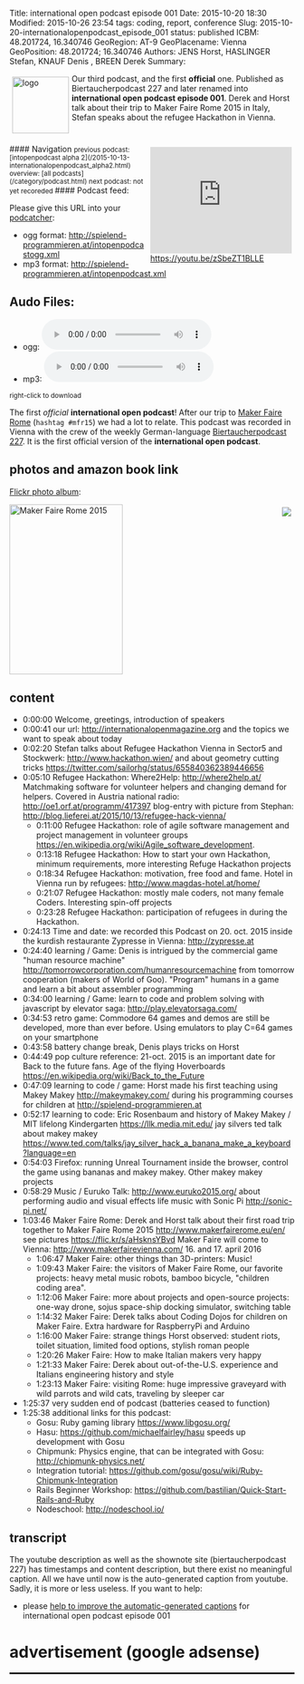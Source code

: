 Title: international open podcast episode 001
Date: 2015-10-20 18:30
Modified: 2015-10-26 23:54
tags: coding, report, conference
Slug: 2015-10-20-internationalopenpodcast_episode_001
status: published
ICBM: 48.201724, 16.340746
GeoRegion: AT-9
GeoPlacename: Vienna
GeoPosition: 48.201724; 16.340746
Authors: JENS Horst, HASLINGER Stefan, KNAUF Denis , BREEN Derek
Summary: <div style="float: left; padding:5px"><img src="/images/international-open-podcast-logo.png" width="100" alt="logo"></div> Our third  podcast, and the first **official** one. Published as Biertaucherpodcast 227 and later renamed into **international open podcast episode 001**. Derek and Horst talk about their trip to Maker Faire Rome 2015 in Italy, Stefan speaks about the refugee Hackathon in Vienna.<div style="clear:both;"></div>

<div style="float:right; margin: 5px;"><iframe width="250" height="188" src="https://www.youtube.com/embed/zSbeZT1BLLE" frameborder="0" allowfullscreen></iframe><br><a href="https://youtu.be/zSbeZT1BLLE">https://youtu.be/zSbeZT1BLLE</a></div>
#### Navigation
<small>
previous podcast: [intopenpodcast alpha 2](/2015-10-13-internationalopenpodcast_alpha2.html) overview: [all podcasts](/category/podcast.html) next podcast: not yet recoreded 
</small>
#### Podcast feed:

Please give this URL into your [podcatcher](https://de.wikipedia.org/wiki/Podcasting):

  * ogg format: <http://spielend-programmieren.at/intopenpodcastogg.xml>
  * mp3 format: <http://spielend-programmieren.at/intopenpodcast.xml>
           
## Audo Files:

  * ogg: <audio src="http://spielend-programmieren.at/biertaucherfiles/biertaucher227.ogg"
controls="controls"></audio>
  * mp3: <audio src="http://spielend-programmieren.at/biertaucherfiles/biertaucher227.mp3"
controls="controls"></audio>

<small>right-click to download</small>

The first *official* **international open podcast**! After our trip to [Maker Faire Rome](/2015-10-27-makerfairerome.html) (`hashtag #mfr15`) we had a lot to relate. This podcast was recorded in Vienna with the crew of the weekly German-language [Biertaucherpodcast 227](http://spielend-programmieren.at/de:podcast:biertaucher:2015:227). It is the first official version of the **international open podcast**.
  

## photos and amazon book link

[Flickr photo album](https://flic.kr/s/aHsknsYBvd):
<div style="float:right; margin: 5px;"><a rel="nofollow" href="http://www.amazon.de/gp/product/1119014875/ref=as_li_tl?ie=UTF8&camp=1638&creative=19454&creativeASIN=1119014875&linkCode=as2&tag=spielendprogr-21"><img border="0" src="http://ws-eu.amazon-adsystem.com/widgets/q?_encoding=UTF8&ASIN=1119014875&Format=_SL250_&ID=AsinImage&MarketPlace=DE&ServiceVersion=20070822&WS=1&tag=spielendprogr-21" ></a><img src="http://ir-de.amazon-adsystem.com/e/ir?t=spielendprogr-21&l=as2&o=3&a=1119014875" width="1" height="1" border="0" alt="amazon" style="border:none !important; margin:0px !important;" /></div>
<a data-flickr-embed="true"  href="https://www.flickr.com/photos/horstjens/albums/72157659989524426" title="Maker Faire Rome 2015"><img src="https://farm6.staticflickr.com/5663/22302002905_7508f420c3_b.jpg" width="200" height="300" alt="Maker Faire Rome 2015"></a><script async src="//embedr.flickr.com/assets/client-code.js" charset="utf-8"></script> 


## content

  * <pc-ts>0:00:00</pc-ts> Welcome, greetings, introduction of speakers
  * <pc-ts>0:00:41</pc-ts> our url: <http://internationalopenmagazine.org> and the topics we want to speak about today
  * <pc-ts>0:02:20</pc-ts> Stefan talks about Refugee Hackathon Vienna in Sector5 and Stockwerk: <http://www.hackathon.wien/> and about geometry cutting tricks <https://twitter.com/sailorhg/status/655840362389446656>
  * <pc-ts>0:05:10</pc-ts> Refugee Hackathon: Where2Help: <http://where2help.at/> Matchmaking software for volunteer helpers and changing demand for helpers. Covered in Austria national radio: <http://oe1.orf.at/programm/417397> blog-entry with picture from Stephan: <http://blog.lieferei.at/2015/10/13/refugee-hack-vienna/>
    * <pc-ts>0:11:00</pc-ts> Refugee Hackathon: role of agile software management  and project management in volunteer groups <https://en.wikipedia.org/wiki/Agile_software_development>. 
    * <pc-ts>0:13:18</pc-ts> Refugee Hackathon: How to start your own Hackathon, minimum requirements, more interesting Refuge Hackathon projects
    * <pc-ts>0:18:34</pc-ts> Refugee Hackathon: motivation, free food and fame. Hotel in Vienna run by refugees: http://www.magdas-hotel.at/home/ 
    * <pc-ts>0:21:07</pc-ts> Refugee Hackathon: mostly male coders, not many female Coders. Interesting spin-off projects 
    * <pc-ts>0:23:28</pc-ts> Refugee Hackathon: participation of refugees in during the Hackathon. 
  * <pc-ts>0:24:13</pc-ts> Time and date: we recorded this Podcast on 20. oct. 2015 inside the kurdish restaurante Zypresse in Vienna: <http://zypresse.at>
  * <pc-ts>0:24:40</pc-ts> learning / Game: Denis is intrigued by the commercial game "human resource machine" http://tomorrowcorporation.com/humanresourcemachine from tomorrow cooperation (makers of World of Goo). "Program" humans in a game and learn a bit about assembler programming
  * <pc-ts>0:34:00</pc-ts> learning / Game: learn to code and problem solving with javascript by elevator saga: <http://play.elevatorsaga.com/>
  * <pc-ts>0:34:53</pc-ts> retro game: Commodore 64 games and demos are still be developed, more than ever before. Using emulators to play C=64 games on your smartphone
  * <pc-ts>0:43:58</pc-ts> battery change break, Denis plays tricks on Horst
  * <pc-ts>0:44:49</pc-ts> pop culture reference: 21-oct. 2015 is an important date for Back to the future fans. Age of the flying Hoverboards https://en.wikipedia.org/wiki/Back_to_the_Future
  * <pc-ts>0:47:09</pc-ts> learning to code / game: Horst made his first teaching using Makey Makey <http://makeymakey.com/> during his programming courses for children at <http://spielend-programmieren.at>
  * <pc-ts>0:52:17</pc-ts> learning to code: Eric Rosenbaum and history of Makey Makey / MIT lifelong Kindergarten <https://llk.media.mit.edu/> jay silvers ted talk about makey makey <https://www.ted.com/talks/jay_silver_hack_a_banana_make_a_keyboard?language=en>
  * <pc-ts>0:54:03</pc-ts> Firefox: running Unreal Tournament inside the browser, control the game using bananas and makey makey. Other makey makey projects
  * <pc-ts>0:58:29</pc-ts> Music / Euruko Talk: http://www.euruko2015.org/ about performing audio and visual effects life music with Sonic Pi http://sonic-pi.net/
  * <pc-ts>1:03:46</pc-ts> Maker Faire Rome: Derek and Horst talk about their first road trip together to Maker Faire Rome 2015 <http://www.makerfairerome.eu/en/> see pictures <https://flic.kr/s/aHsknsYBvd> Maker Faire will come to Vienna: <http://www.makerfairevienna.com/> 16. and 17. april 2016
    * <pc-ts>1:06:47</pc-ts> Maker Faire: other things than 3D-printers: Music!
    * <pc-ts>1:09:43</pc-ts> Maker Faire: the visitors of Maker Faire Rome, our favorite projects: heavy metal music robots, bamboo bicycle, "children coding area".
    * <pc-ts>1:12:06</pc-ts> Maker Faire: more about projects and open-source projects: one-way drone, sojus space-ship docking simulator, switching table
    * <pc-ts>1:14:32</pc-ts> Maker Faire: Derek talks about Coding Dojos for children on Maker Faire. Extra hardware for RaspberryPi and Arduino
    * <pc-ts>1:16:00</pc-ts> Maker Faire: strange things Horst observed: student riots, toilet situation, limited food options, stylish roman people
    * <pc-ts>1:20:26</pc-ts> Maker Faire: How to make Italian makers very happy
    * <pc-ts>1:21:33</pc-ts> Maker Faire: Derek about out-of-the-U.S. experience and Italians engineering history and style
    * <pc-ts>1:23:13</pc-ts> Maker Faire: visiting Rome: huge impressive graveyard with wild parrots and wild cats, traveling by sleeper car
  * <pc-ts>1:25:37</pc-ts> very sudden end of podcast (batteries ceased to function)
  * <pc-ts>1:25:38</pc-ts> additional links for this podcast:
    * Gosu: Ruby gaming library <https://www.libgosu.org/>
    * Hasu: <https://github.com/michaelfairley/hasu> speeds up development with Gosu
    * Chipmunk: Physics engine, that can be integrated with Gosu: <http://chipmunk-physics.net/>
    * Integration tutorial: <https://github.com/gosu/gosu/wiki/Ruby-Chipmunk-Integration>
    * Rails Beginner Workshop: <https://github.com/bastilian/Quick-Start-Rails-and-Ruby> 
    * Nodeschool: <http://nodeschool.io/> 

## transcript

The youtube description as well as the shownote site (biertaucherpodcast 227) has timestamps and content description, but there exist no meaningful caption. All we have until now is the auto-generated caption from youtube. Sadly, it is more or less useless. If you want to help:

  * please [help to improve the automatic-generated captions](https://internationalopenmagazine.titanpad.com/1) for international open podcast episode 001 


# advertisement (google adsense)

<hr style="height: 3px;">

<script async src="//pagead2.googlesyndication.com/pagead/js/adsbygoogle.js"></script>
<!-- intopenmag-unten -->
<ins class="adsbygoogle"
     style="display:inline-block;width:728px;height:90px"
     data-ad-client="ca-pub-3535173094498375"
     data-ad-slot="7210184316"></ins>
<script>
(adsbygoogle = window.adsbygoogle || []).push({});
</script>

